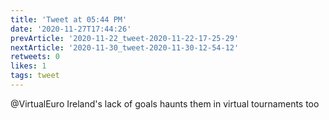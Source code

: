 ```yaml
---
title: 'Tweet at 05:44 PM'
date: '2020-11-27T17:44:26'
prevArticle: '2020-11-22_tweet-2020-11-22-17-25-29'
nextArticle: '2020-11-30_tweet-2020-11-30-12-54-12'
retweets: 0
likes: 1
tags: tweet
---
```

@VirtualEuro Ireland's lack of goals haunts them in virtual tournaments too